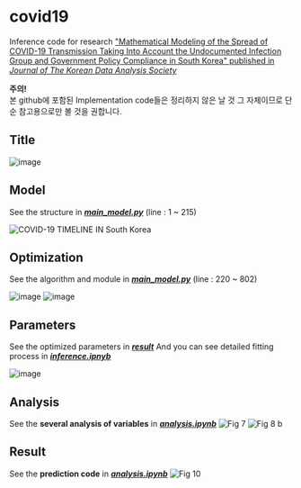 # covid19
Inference code for research ["Mathematical Modeling of the Spread of COVID-19 Transmission Taking Into Account the Undocumented Infection Group and Government Policy Compliance in South Korea" published in *Journal of The Korean Data Analysis Society*](https://www.kci.go.kr/kciportal/ci/sereArticleSearch/ciSereArtiView.kci?sereArticleSearchBean.artiId=ART002749129)

**주의!**   
 본 github에 포함된 Implementation code들은 정리하지 않은 날 것 그 자체이므로 단순 참고용으로만 볼 것을 권합니다.


## Title
![image](https://user-images.githubusercontent.com/71121461/129678872-225e218b-d92a-469f-bdc3-b8c1bd599bea.png)

## Model
See the structure in [***main_model.py***](https://github.com/sjinu96/covid19/blob/main/main_model.py) (line : 1 ~ 215)

![COVID-19 TIMELINE IN South Korea](https://user-images.githubusercontent.com/71121461/129679076-bd37357c-0aa6-45ad-8da4-c04a1f53c325.png)

## Optimization
See the algorithm and module in [***main_model.py***](https://github.com/sjinu96/covid19/blob/main/main_model.py) (line : 220 ~ 802)

![image](https://user-images.githubusercontent.com/71121461/129679544-77076566-bbaa-4bbf-940e-604185c67ffd.png)
![image](https://user-images.githubusercontent.com/71121461/129679585-717463df-b2e4-4e4c-8534-909e34814baf.png)

## Parameters
See the optimized parameters in [***result***](https://github.com/sjinu96/covid19/tree/main/result)
And you can see detailed fitting process in [***inference.ipnyb***](https://github.com/sjinu96/covid19/blob/main/inference.ipynb)

![image](https://user-images.githubusercontent.com/71121461/129680055-35ef0f67-428a-4c4d-bf8b-1804da8da5d5.png)



## Analysis
See the **several analysis of variables** in [***analysis.ipynb***](https://github.com/sjinu96/covid19/blob/main/analysis.ipynb)
![Fig 7](https://user-images.githubusercontent.com/71121461/129679277-4c9c5083-90d4-4e9d-9d59-b73637b2ecdc.png)
![Fig 8  b](https://user-images.githubusercontent.com/71121461/129679289-97022c82-f38f-4779-b09a-3c3316c7a6b6.png)
## Result
See the **prediction code** in [***analysis.ipynb***](https://github.com/sjinu96/covid19/blob/main/analysis.ipynb)
![Fig 10](https://user-images.githubusercontent.com/71121461/129679216-8f12d1c8-20ca-407b-8ec3-63f16dc4d962.png)

